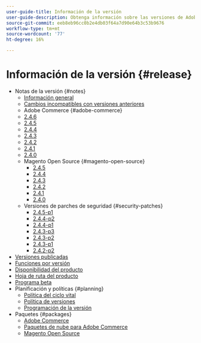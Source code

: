 ```yaml
---
user-guide-title: Información de la versión
user-guide-description: Obtenga información sobre las versiones de Adobe Commerce y Magento Open Source.
source-git-commit: eeb8eb96cc0b2e4db03f64a7d90e64b3c53b9676
workflow-type: tm+mt
source-wordcount: '77'
ht-degree: 16%

---
```



# Información de la versión {#release}

- Notas de la versión {#notes}
   - [Información general](release-notes/overview.md)
   - [Cambios incompatibles con versiones anteriores](backward-incompatible-changes.md)
   - Adobe Commerce {#adobe-commerce}
   - [2.4.6](release-notes/commerce/2-4-6.md)
   - [2.4.5](release-notes/commerce/2-4-5.md)
   - [2.4.4](release-notes/commerce/2-4-4.md)
   - [2.4.3](release-notes/commerce/2-4-3.md)
   - [2.4.2](release-notes/commerce/2-4-2.md)
   - [2.4.1](release-notes/commerce/2-4-1.md)
   - [2.4.0](release-notes/commerce/2-4-0.md)
   - Magento Open Source {#magento-open-source}
      - [2.4.5](release-notes/open-source/2-4-5.md)
      - [2.4.4](release-notes/open-source/2-4-4.md)
      - [2.4.3](release-notes/open-source/2-4-3.md)
      - [2.4.2](release-notes/open-source/2-4-2.md)
      - [2.4.1](release-notes/open-source/2-4-1.md)
      - [2.4.0](release-notes/open-source/2-4-0.md)
   - Versiones de parches de seguridad {#security-patches}
      - [2.4.5-p1](release-notes/security/2-4-5-p1.md)
      - [2.4.4-p2](release-notes/security/2-4-4-p2.md)
      - [2.4.4-p1](release-notes/security/2-4-4-p1.md)
      - [2.4.3-p3](release-notes/security/2-4-3-p3.md)
      - [2.4.3-p2](release-notes/security/2-4-3-p2.md)
      - [2.4.3-p1](release-notes/security/2-4-3-p1.md)
      - [2.4.2-p2](release-notes/security/2-4-2-p2.md)
- [Versiones publicadas](versions.md)
- [Funciones por versión](features.md)
- [Disponibilidad del producto](product-availability.md)
- [Hoja de ruta del producto](product-roadmap.md)
- [Programa beta](beta-program.md)
- Planificación y políticas {#planning}
   - [Política del ciclo vital](lifecycle-policy.md)
   - [Política de versiones](versioning-policy.md)
   - [Programación de la versión](schedule.md)
- Paquetes {#packages}
   - [Adobe Commerce](packages/adobe-commerce.md)
   - [Paquetes de nube para Adobe Commerce](packages/cloud.md)
   - [Magento Open Source](packages/magento-open-source.md)
